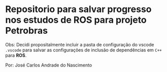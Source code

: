 # Repositorio para salvar progresso nos estudos de ROS para projeto Petrobras

Obs: Decidi propositalmente incluir a pasta de configuração do vscode `.vscode` para salvar as configurações de inclusão de dependências em `C++` para __ROS__.

Por: José Carlos Andrade do Nascimento
